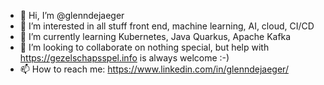 - 👋 Hi, I’m @glenndejaeger
- 👀 I’m interested in all stuff front end, machine learning, AI, cloud, CI/CD
- 🌱 I’m currently learning Kubernetes, Java Quarkus, Apache Kafka
- 💞️ I’m looking to collaborate on nothing special, but help with https://gezelschapsspel.info is always welcome :-)
- 📫 How to reach me: https://www.linkedin.com/in/glenndejaeger/

<!---
glenndejaeger/glenndejaeger is a ✨ special ✨ repository because its `README.md` (this file) appears on your GitHub profile.
You can click the Preview link to take a look at your changes.
--->
